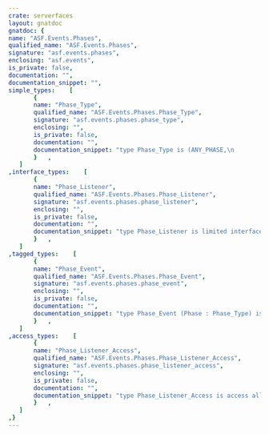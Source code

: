 ```yaml
---
crate: serverfaces
layout: gnatdoc
gnatdoc: {
name: "ASF.Events.Phases",
qualified_name: "ASF.Events.Phases",
signature: "asf.events.phases",
enclosing: "asf.events",
is_private: false,
documentation: "",
documentation_snippet: "",
simple_types:    [
       {
       name: "Phase_Type",
       qualified_name: "ASF.Events.Phases.Phase_Type",
       signature: "asf.events.phases.phase_type",
       enclosing: "",
       is_private: false,
       documentation: "",
       documentation_snippet: "type Phase_Type is (ANY_PHASE,\n                    RESTORE_VIEW,\n                    APPLY_REQUEST_VALUES,\n                    PROCESS_VALIDATION,\n                    UPDATE_MODEL_VALUES,\n                    INVOKE_APPLICATION,\n                    RENDER_RESPONSE);",
       }   ,
   ]
,interface_types:    [
       {
       name: "Phase_Listener",
       qualified_name: "ASF.Events.Phases.Phase_Listener",
       signature: "asf.events.phases.phase_listener",
       enclosing: "",
       is_private: false,
       documentation: "",
       documentation_snippet: "type Phase_Listener is limited interface and Util.Events.Event_Listener;",
       }   ,
   ]
,tagged_types:    [
       {
       name: "Phase_Event",
       qualified_name: "ASF.Events.Phases.Phase_Event",
       signature: "asf.events.phases.phase_event",
       enclosing: "",
       is_private: false,
       documentation: "",
       documentation_snippet: "type Phase_Event (Phase : Phase_Type) is new Util.Events.Event with null record;",
       }   ,
   ]
,access_types:    [
       {
       name: "Phase_Listener_Access",
       qualified_name: "ASF.Events.Phases.Phase_Listener_Access",
       signature: "asf.events.phases.phase_listener_access",
       enclosing: "",
       is_private: false,
       documentation: "",
       documentation_snippet: "type Phase_Listener_Access is access all Phase_Listener'Class;",
       }   ,
   ]
,}
---
```

